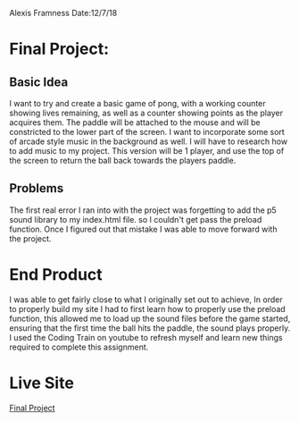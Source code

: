Alexis Framness
Date:12/7/18

# **Final Project:**

## Basic Idea

I want to try and create a basic game of pong, with a working counter showing lives remaining, as well as a counter showing points as the player acquires them. The paddle will be attached to the mouse and will be constricted to the lower part of the screen. I want to incorporate some sort of arcade style music in the background as well. I will have to research how to add music to my project. This version will be 1 player, and use the top of the screen to return the ball back towards the players paddle.


## Problems
The first real error I ran into with the project was forgetting to add the p5 sound library to my index.html file. so I couldn't get pass the preload function. Once I figured out that mistake I was able to move forward with the project.

# End Product
I was able to get fairly close to what I originally set out to achieve, In order to properly build my site I had to first learn how to properly use the preload function, this allowed me to load up the sound files before the game started, ensuring that the first time the ball hits the paddle, the sound plays properly.  I used the Coding Train on youtube to refresh myself and learn new things required to complete this assignment. 

# Live Site

[Final Project](/Final-Project-Pong/index.html)
